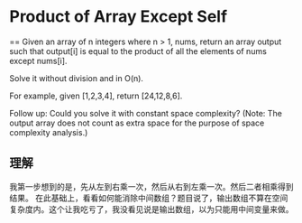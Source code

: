 # Product of Array Except Self
==
Given an array of n integers where n > 1, nums, return an array output such that output[i] is equal to the product of all the elements of nums except nums[i].

Solve it without division and in O(n).

For example, given [1,2,3,4], return [24,12,8,6].

Follow up:
Could you solve it with constant space complexity? (Note: The output array does not count as extra space for the purpose of space complexity analysis.)

## 理解
我第一步想到的是，先从左到右乘一次，然后从右到左乘一次。然后二者相乘得到结果。
在此基础上，看看如何能消除中间数组？题目说了，输出数组不算在空间复杂度内。这个让我吃亏了，我没看见说是输出数组，以为只能用中间变量来做。